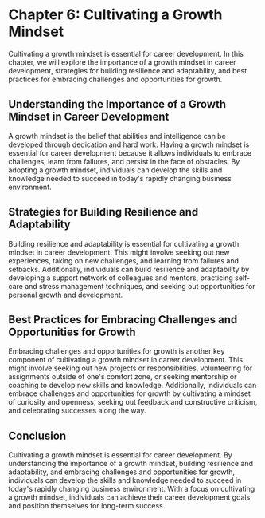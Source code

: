 Chapter 6: Cultivating a Growth Mindset
=======================================

Cultivating a growth mindset is essential for career development. In this chapter, we will explore the importance of a growth mindset in career development, strategies for building resilience and adaptability, and best practices for embracing challenges and opportunities for growth.

Understanding the Importance of a Growth Mindset in Career Development
----------------------------------------------------------------------

A growth mindset is the belief that abilities and intelligence can be developed through dedication and hard work. Having a growth mindset is essential for career development because it allows individuals to embrace challenges, learn from failures, and persist in the face of obstacles. By adopting a growth mindset, individuals can develop the skills and knowledge needed to succeed in today's rapidly changing business environment.

Strategies for Building Resilience and Adaptability
---------------------------------------------------

Building resilience and adaptability is essential for cultivating a growth mindset in career development. This might involve seeking out new experiences, taking on new challenges, and learning from failures and setbacks. Additionally, individuals can build resilience and adaptability by developing a support network of colleagues and mentors, practicing self-care and stress management techniques, and seeking out opportunities for personal growth and development.

Best Practices for Embracing Challenges and Opportunities for Growth
--------------------------------------------------------------------

Embracing challenges and opportunities for growth is another key component of cultivating a growth mindset in career development. This might involve seeking out new projects or responsibilities, volunteering for assignments outside of one's comfort zone, or seeking mentorship or coaching to develop new skills and knowledge. Additionally, individuals can embrace challenges and opportunities for growth by cultivating a mindset of curiosity and openness, seeking out feedback and constructive criticism, and celebrating successes along the way.

Conclusion
----------

Cultivating a growth mindset is essential for career development. By understanding the importance of a growth mindset, building resilience and adaptability, and embracing challenges and opportunities for growth, individuals can develop the skills and knowledge needed to succeed in today's rapidly changing business environment. With a focus on cultivating a growth mindset, individuals can achieve their career development goals and position themselves for long-term success.
